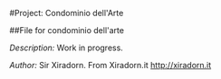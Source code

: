 #Project: Condominio dell'Arte

##File for condominio dell'arte

*Description:* Work in progress.

*Author:* Sir Xiradorn. From Xiradorn.it <http://xiradorn.it>
